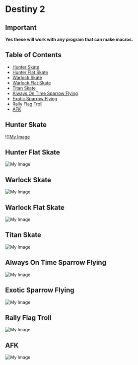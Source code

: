 # Destiny 2

  ## Important
  **Yes these will work with any program that can make macros.**
  
  ## Table of Contents
  * [Hunter Skate](#Hunter-Skate)  
  * [Hunter Flat Skate](#Hunter-Flat-Skate)  
  * [Warlock Skate](#Warlock-Skate)  
  * [Warlock Flat Skate](#Warlock-Flat-Skate)  
  * [Titan Skate](#Titan-Skate)  
  * [Always On Time Sparrow Flying](#Always-On-Time-Sparrow-Flying)  
  * [Exotic Sparrow Flying](#Exotic-Sparrow-Flying)  
  * [Rally Flag Troll](#Rally-Flag-Troll)  
  * [AFK](#AFK)
  

  ## Hunter Skate
  ![][My Image](Screenshots/HunterSkate.png)
  
  ## Hunter Flat Skate
  ![My Image](Screenshots/HunterFlatSkate.png)
  
  ## Warlock Skate
  ![My Image](Screenshots/WarlockSkate.png)
  
  ## Warlock Flat Skate
  ![My Image](Screenshots/WarlockFlatSkate.png)
  
  ## Titan Skate
  ![My Image](Screenshots/TitanSkate.png)
  
  ## Always On Time Sparrow Flying
  ![My Image](Screenshots/AlwaysOnTimeSparrowFlying.png)
  
  ## Exotic Sparrow Flying
  ![My Image](Screenshots/ExoticSparrowFlying.png)
  
  ## Rally Flag Troll
  ![My Image](Screenshots/RallyFlagTroll.png)
  
  ## AFK
  ![My Image](Screenshots/AFK.png)